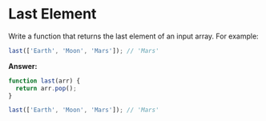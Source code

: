 # Last Element

Write a function that returns the last element of an input array. For example:

```js
last(['Earth', 'Moon', 'Mars']); // 'Mars'
```

**Answer:**


```js
function last(arr) {
  return arr.pop();
}

last(['Earth', 'Moon', 'Mars']); // 'Mars'
```


